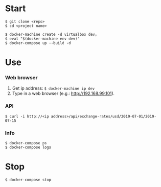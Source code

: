 # Start

```
$ git clone <repo>
$ cd <project name>

$ docker-machine create -d virtualbox dev;
$ eval "$(docker-machine env dev)"
$ docker-compose up --build -d
```



# Use

### Web browser

1. Get ip address: `$ docker-machine ip dev`
2. Type in a web browser (e.g.: http://192.168.99.101).


### API

```
$ curl -i http://<ip address>/api/exchange-rates/usd/2019-07-01/2019-07-15
```


### Info

```
$ docker-compose ps
$ docker-compose logs
```



# Stop

```
$ docker-compose stop
```
